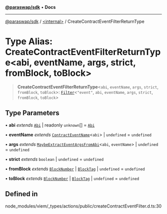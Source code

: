 [**@paraswap/sdk**](../../README.md) • **Docs**

***

[@paraswap/sdk](../../globals.md) / [\<internal\>](../README.md) / CreateContractEventFilterReturnType

# Type Alias: CreateContractEventFilterReturnType\<abi, eventName, args, strict, fromBlock, toBlock\>

> **CreateContractEventFilterReturnType**\<`abi`, `eventName`, `args`, `strict`, `fromBlock`, `toBlock`\>: [`Filter`](Filter.md)\<`"event"`, `abi`, `eventName`, `args`, `strict`, `fromBlock`, `toBlock`\>

## Type Parameters

• **abi** *extends* [`Abi`](Abi.md) \| readonly `unknown`[] = [`Abi`](Abi.md)

• **eventName** *extends* [`ContractEventName`](ContractEventName.md)\<`abi`\> \| `undefined` = `undefined`

• **args** *extends* [`MaybeExtractEventArgsFromAbi`](MaybeExtractEventArgsFromAbi.md)\<`abi`, `eventName`\> \| `undefined` = `undefined`

• **strict** *extends* `boolean` \| `undefined` = `undefined`

• **fromBlock** *extends* [`BlockNumber`](BlockNumber.md) \| [`BlockTag`](BlockTag.md) \| `undefined` = `undefined`

• **toBlock** *extends* [`BlockNumber`](BlockNumber.md) \| [`BlockTag`](BlockTag.md) \| `undefined` = `undefined`

## Defined in

node\_modules/viem/\_types/actions/public/createContractEventFilter.d.ts:30
